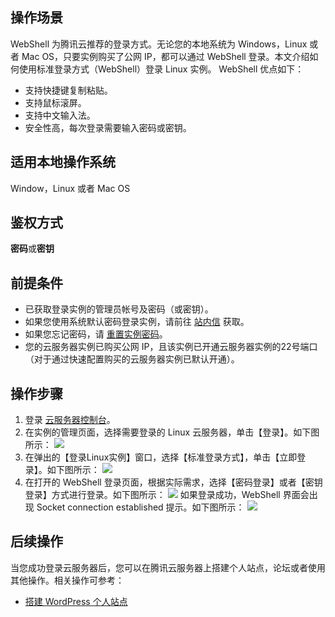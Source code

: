 ## 操作场景

WebShell 为腾讯云推荐的登录方式。无论您的本地系统为 Windows，Linux 或者 Mac OS，只要实例购买了公网 IP，都可以通过 WebShell 登录。本文介绍如何使用标准登录方式（WebShell）登录 Linux 实例。
WebShell 优点如下：
- 支持快捷键复制粘贴。
- 支持鼠标滚屏。
- 支持中文输入法。
- 安全性高，每次登录需要输入密码或密钥。

## 适用本地操作系统

Window，Linux 或者 Mac OS

## 鉴权方式

**密码**或**密钥**

## 前提条件

- 已获取登录实例的管理员帐号及密码（或密钥）。
 - 如果您使用系统默认密码登录实例，请前往 [站内信](https://console.cloud.tencent.com/message) 获取。
 - 如果您忘记密码，请 [重置实例密码](https://intl.cloud.tencent.com/document/product/213/16566)。
- 您的云服务器实例已购买公网 IP，且该实例已开通云服务器实例的22号端口（对于通过快速配置购买的云服务器实例已默认开通）。

## 操作步骤

1. 登录 [云服务器控制台](https://console.cloud.tencent.com/cvm/index)。
2. 在实例的管理页面，选择需要登录的 Linux 云服务器，单击【登录】。如下图所示：
![](https://main.qcloudimg.com/raw/cc5786b9f8b57ff4057b666503729bc0.png)
3. 在弹出的【登录Linux实例】窗口，选择【标准登录方式】，单击【立即登录】。如下图所示：
![](https://main.qcloudimg.com/raw/87ba7e511f8d0ffe48f220cecaa7b057.png)
4. 在打开的 WebShell 登录页面，根据实际需求，选择【密码登录】或者【密钥登录】方式进行登录。如下图所示：
![](https://main.qcloudimg.com/raw/9c321ad519c8f993c1f768e56fca0ab1.png)
如果登录成功，WebShell 界面会出现 Socket connection established 提示。如下图所示：
![](https://main.qcloudimg.com/raw/6bcd152ff947909f52da67430aa7eda6.png)

## 后续操作

当您成功登录云服务器后，您可以在腾讯云服务器上搭建个人站点，论坛或者使用其他操作。相关操作可参考：
- [搭建 WordPress 个人站点](https://intl.cloud.tencent.com/document/product/213/8044)

